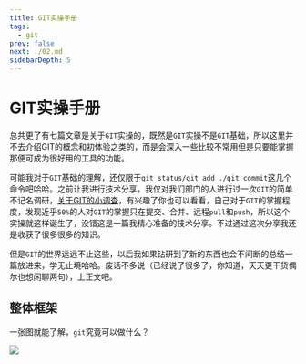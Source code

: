 ```yaml
---
title: GIT实操手册
tags: 
  - git
prev: false
next: ./02.md
sidebarDepth: 5
---
```

# GIT实操手册

总共更了有七篇文章是关于`GIT`实操的，既然是`GIT`实操不是`GIT`基础，所以这里并不去介绍GIT的概念和初体验之类的，而是会深入一些比较不常用但是只要能掌握那便可成为很好用的工具的功能。  

可能我对于`GIT`基础的理解，还仅限于`git status/git add ./git commit`这几个命令吧哈哈。之前让我进行技术分享，我仅对我们部门的人进行过一次`GIT`的简单不记名调研，[关于GIT的小调查](https://wj.qq.com/s2/4341627/9fe0/)，有兴趣了你也可以看看，自己对于`GIT`的掌握程度，发现近乎`50%`的人对`GIT`的掌握只在提交、合并、远程`pull`和`push`，所以这个实操就这样诞生了，没错这是一篇我精心准备的技术分享。不过通过这次分享我还是收获了很多很多的知识。

但是`GIT`的世界远远不止这些，以后我如果钻研到了新的东西也会不间断的总结一篇放进来，学无止境哈哈。废话不多说（已经说了很多了，你知道，天天更干货偶尔也想闲聊两句），上正文吧。

## 整体框架

一张图就能了解，`git`究竟可以做什么？

![](https://p3-juejin.byteimg.com/tos-cn-i-k3u1fbpfcp/f47fdef70535477f8dab7e22ded75ff1~tplv-k3u1fbpfcp-watermark.image)

